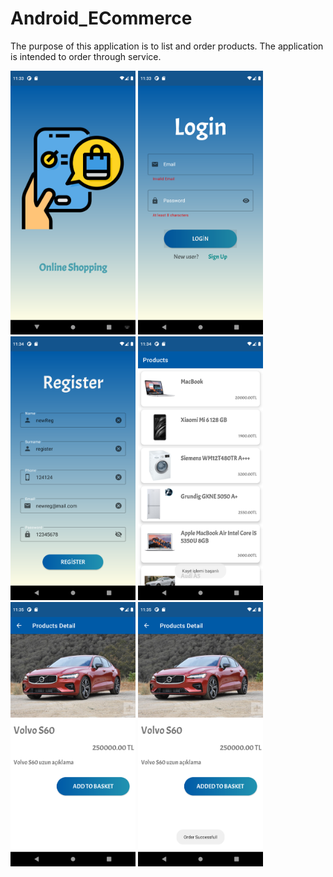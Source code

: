 # Android_ECommerce
The purpose of this application is to list and order products. The application is intended to order through service.

<p>         
  <a href="https://github.com/enesdemrr/Android_ECommerce/blob/main/app_images/1.png" target="_blank">
    <img src="https://github.com/enesdemrr/Android_ECommerce/blob/main/app_images/1.png" width="200" style="max-width:100%;"></a>
  <a href="https://github.com/enesdemrr/Android_ECommerce/blob/main/app_images/2.png" target="_blank">
    <img src="https://github.com/enesdemrr/Android_ECommerce/blob/main/app_images/2.png" width="200" style="max-width:100%;"></a>
  <a href="https://github.com/enesdemrr/Android_ECommerce/blob/main/app_images/3.png" target="_blank">
    <img src="https://github.com/enesdemrr/Android_ECommerce/blob/main/app_images/3.png" width="200" style="max-width:100%;"></a>
  <a href="https://github.com/enesdemrr/Android_ECommerce/blob/main/app_images/4.png" target="_blank">
    <img src="https://github.com/enesdemrr/Android_ECommerce/blob/main/app_images/4.png" width="200" style="max-width:100%;"></a>
  <a href="https://github.com/enesdemrr/Android_ECommerce/blob/main/app_images/5.png" target="_blank">
    <img src="https://github.com/enesdemrr/Android_ECommerce/blob/main/app_images/5.png" width="200" style="max-width:100%;"></a>
  <a href="https://github.com/enesdemrr/Android_ECommerce/blob/main/app_images/6.png" target="_blank">
    <img src="https://github.com/enesdemrr/Android_ECommerce/blob/main/app_images/6.png" width="200" style="max-width:100%;"></a>
  </p>
